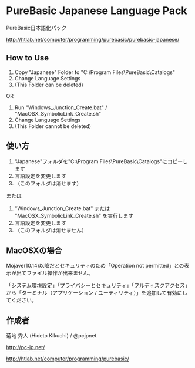 ﻿# PureBasic Japanese Language Pack

PureBasic日本語化パック

http://htlab.net/computer/programming/purebasic/purebasic-japanese/

  
## How to Use

1. Copy "Japanese" Folder to "C:\Program Files\PureBasic\Catalogs\"
1. Change Language Settings
1. (This Folder can be deleted)
  
OR
  
1. Run "Windows_Junction_Create.bat" / "MacOSX_SymbolicLink_Create.sh"
1. Change Language Settings
1. (This Folder cannot be deleted)


  
## 使い方

1. "Japanese"フォルダを"C:\Program Files\PureBasic\Catalogs\"にコピーします
1. 言語設定を変更します
1. （このフォルダは消せます）
  
または
  
1. "Windows_Junction_Create.bat" または "MacOSX_SymbolicLink_Create.sh" を実行します
1. 言語設定を変更します
1. （このフォルダは消せません）


  
## MacOSXの場合

Mojave(10.14)以降だとセキュリティのため「Operation not permitted」との表示が出てファイル操作が出来ません。

「システム環境設定」「プライバシーとセキュリティ」「フルディスクアクセス」から「ターミナル（アプリケーション / ユーティリティ）」を追加して有効にしてください。


  
## 作成者

菊地 秀人 (Hideto Kikuchi) / @pcjpnet

http://pc-jp.net/

http://htlab.net/computer/programming/purebasic/




